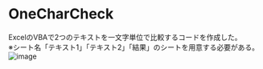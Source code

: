 # OneCharCheck
ExcelのVBAで2つのテキストを一文字単位で比較するコードを作成した。  
※シート名「テキスト1」「テキスト2」「結果」のシートを用意する必要がある。
![image](https://github.com/user-attachments/assets/2556ed44-c55d-472e-bc86-844fa6e89830)
